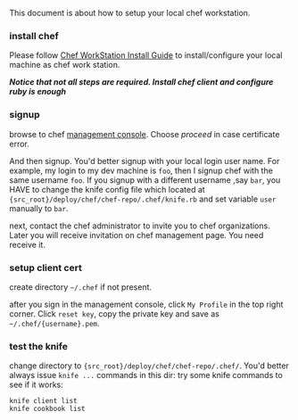 This document is about how to setup your local chef workstation.


### install chef
Please follow [Chef WorkStation Install Guide](http://docs.chef.io/client/install_workstation.html) to
install/configure your local machine as chef work station.

**_Notice that not all steps are required. Install chef client and configure ruby is enough_**


### signup
browse to chef [management console](https://open-hackathon-dev.chinacloudapp.cn). Choose _proceed_ in case certificate
error.

And then signup. You'd better signup with your local login user name. For example, my login to my dev machine is `foo`, then
I signup chef with the same username `foo`. If you signup with a different username ,say `bar`, you HAVE to change the knife
config file which located at `{src_root}/deploy/chef/chef-repo/.chef/knife.rb` and set variable `user` manually to `bar`.

next, contact the chef administrator to invite you to chef organizations. Later you will receive invitation on chef
management page. You need receive it.


### setup client cert
create directory `~/.chef` if not present.

after you sign in the management console, click `My Profile` in the top right corner. Click `reset key`, copy the private
key and save as `~/.chef/{username}.pem`.


### test the knife
change directory to `{src_root}/deploy/chef/chef-repo/.chef/`. You'd better always issue `knife ...` commands in this dir:
try some knife commands to see if it works:
```
knife client list
knife cookbook list
```
